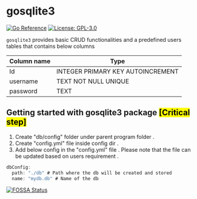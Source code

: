 # gosqlite3

[![Go Reference](https://pkg.go.dev/badge/github.com/rebelnato/gosqlite3.svg)](https://pkg.go.dev/github.com/rebelnato/gosqlite3)
[![License: GPL-3.0](https://img.shields.io/badge/License-GPL-3)](https://github.com/rebelnato/gosqlite3/blob/main/LICENSE)


`gosqlite3` provides basic CRUD functionalities and a predefined users tables that contains below columns

| Column name | Type |
|-------------|------|
| Id | INTEGER PRIMARY KEY AUTOINCREMENT |
| username | TEXT NOT NULL UNIQUE |
| password | TEXT |

## Getting started with gosqlite3 package <mark>[Critical step]</mark>

1. Create "db/config" folder under parent program folder .
2. Create "config.yml" file inside config dir .
3. Add below config in the "config.yml" file . Please note that the file can be updated based on users requirement .

```go
dbConfig:
  path: "./db" # Path where the db will be created and stored
  name: "mydb.db" # Name of the db
```


[![FOSSA Status](https://app.fossa.com/api/projects/git%2Bgithub.com%2Frebelnato%2Fgosqlite3.svg?type=large&issueType=license)](https://app.fossa.com/projects/git%2Bgithub.com%2Frebelnato%2Fgosqlite3?ref=badge_large&issueType=license)